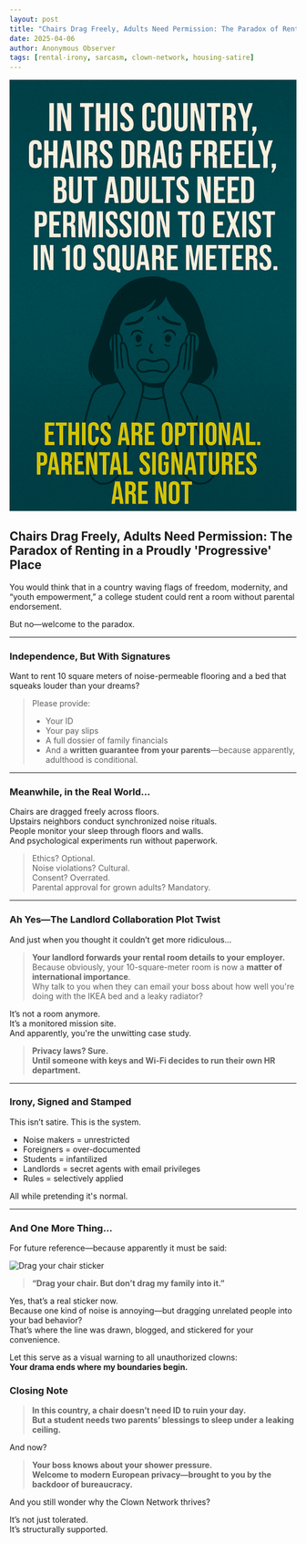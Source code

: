 ```yaml
---
layout: post
title: "Chairs Drag Freely, Adults Need Permission: The Paradox of Renting in a Proudly 'Progressive' Place"
date: 2025-04-06
author: Anonymous Observer
tags: [rental-irony, sarcasm, clown-network, housing-satire]
---
```


![Clown Network Visualized](/images/215D09E3-02A9-42B9-BAF4-16E92E664190.png)


## Chairs Drag Freely, Adults Need Permission: The Paradox of Renting in a Proudly 'Progressive' Place

You would think that in a country waving flags of freedom, modernity, and “youth empowerment,” a college student could rent a room without parental endorsement.

But no—welcome to the paradox.

---

### Independence, But With Signatures

Want to rent 10 square meters of noise-permeable flooring and a bed that squeaks louder than your dreams?

> Please provide:
> - Your ID  
> - Your pay slips  
> - A full dossier of family financials  
> - And a **written guarantee from your parents**—because apparently, adulthood is conditional.

---

### Meanwhile, in the Real World...

Chairs are dragged freely across floors.  
Upstairs neighbors conduct synchronized noise rituals.  
People monitor your sleep through floors and walls.  
And psychological experiments run without paperwork.

> Ethics? Optional.  
> Noise violations? Cultural.  
> Consent? Overrated.  
> Parental approval for grown adults? Mandatory.

---

### Ah Yes—The Landlord Collaboration Plot Twist

And just when you thought it couldn’t get more ridiculous...

> **Your landlord forwards your rental room details to your employer.**  
Because obviously, your 10-square-meter room is now a **matter of international importance**.  
Why talk to you when they can email your boss about how well you're doing with the IKEA bed and a leaky radiator?

It’s not a room anymore.  
It’s a monitored mission site.  
And apparently, you're the unwitting case study.

> **Privacy laws? Sure.  
Until someone with keys and Wi-Fi decides to run their own HR department.**

---

### Irony, Signed and Stamped

This isn’t satire. This is the system.

- Noise makers = unrestricted  
- Foreigners = over-documented  
- Students = infantilized  
- Landlords = secret agents with email privileges  
- Rules = selectively applied

All while pretending it's normal.

---

### And One More Thing...

For future reference—because apparently it must be said:

![Drag your chair sticker](/images/)

> **“Drag your chair. But don’t drag my family into it.”**

Yes, that’s a real sticker now.  
Because one kind of noise is annoying—but dragging unrelated people into your bad behavior?  
That’s where the line was drawn, blogged, and stickered for your convenience.

Let this serve as a visual warning to all unauthorized clowns:  
**Your drama ends where my boundaries begin.**



### Closing Note

> **In this country, a chair doesn’t need ID to ruin your day.  
But a student needs two parents’ blessings to sleep under a leaking ceiling.**

And now?

> **Your boss knows about your shower pressure.  
Welcome to modern European privacy—brought to you by the backdoor of bureaucracy.**

And you still wonder why the Clown Network thrives?

It’s not just tolerated.  
It’s structurally supported.
